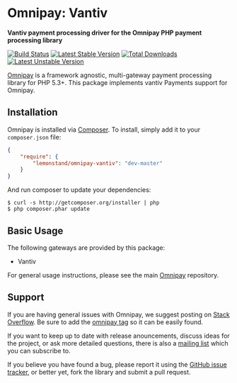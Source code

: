 # Omnipay: Vantiv

**Vantiv payment processing driver for the Omnipay PHP payment processing library**

[![Build Status](https://travis-ci.org/lemonstand/omnipay-vantiv.svg)](https://travis-ci.org/lemonstand/omnipay-vantiv) [![Latest Stable Version](https://poser.pugx.org/lemonstand/omnipay-vantiv/v/stable.svg)](https://packagist.org/packages/lemonstand/omnipay-vantiv) [![Total Downloads](https://poser.pugx.org/lemonstand/omnipay-vantiv/downloads.svg)](https://packagist.org/packages/lemonstand/omnipay-vantiv) [![Latest Unstable Version](https://poser.pugx.org/lemonstand/omnipay-vantiv/v/unstable.svg)](https://packagist.org/packages/lemonstand/omnipay-vantiv)

[Omnipay](https://github.com/thephpleague/omnipay) is a framework agnostic, multi-gateway payment
processing library for PHP 5.3+. This package implements vantiv Payments support for Omnipay.

## Installation

Omnipay is installed via [Composer](http://getcomposer.org/). To install, simply add it
to your `composer.json` file:

```json
{
    "require": {
        "lemonstand/omnipay-vantiv": "dev-master"
    }
}
```

And run composer to update your dependencies:

    $ curl -s http://getcomposer.org/installer | php
    $ php composer.phar update

## Basic Usage

The following gateways are provided by this package:

* Vantiv

For general usage instructions, please see the main [Omnipay](https://github.com/thephpleague/omnipay)
repository.

## Support

If you are having general issues with Omnipay, we suggest posting on
[Stack Overflow](http://stackoverflow.com/). Be sure to add the
[omnipay tag](http://stackoverflow.com/questions/tagged/omnipay) so it can be easily found.

If you want to keep up to date with release anouncements, discuss ideas for the project,
or ask more detailed questions, there is also a [mailing list](https://groups.google.com/forum/#!forum/omnipay) which
you can subscribe to.

If you believe you have found a bug, please report it using the [GitHub issue tracker](https://github.com/lemonstand/omnipay-vantiv/issues),
or better yet, fork the library and submit a pull request.
